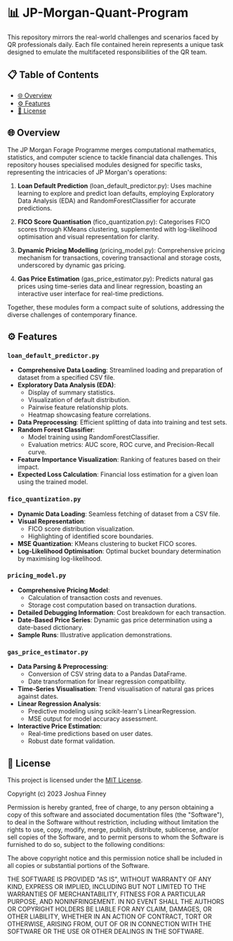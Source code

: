 # 📊 JP-Morgan-Quant-Program

This repository mirrors the real-world challenges and scenarios faced by QR professionals daily. Each file contained herein represents a unique task designed to emulate the multifaceted responsibilities of the QR team.

## 📋 Table of Contents

- [🌐 Overview](#overview)
- [⚙️ Features](#features) 
- [📝 License](#license)

## 🌐 Overview

The JP Morgan Forage Programme merges computational mathematics, statistics, and computer science to tackle financial data challenges. This repository houses specialised modules designed for specific tasks, representing the intricacies of JP Morgan's operations:

1. **Loan Default Prediction** (loan_default_predictor.py): Uses machine learning to explore and predict loan defaults, employing Exploratory Data Analysis (EDA) and RandomForestClassifier for accurate predictions.

2. **FICO Score Quantisation** (fico_quantization.py): Categorises FICO scores through KMeans clustering, supplemented with log-likelihood optimisation and visual representation for clarity.

3. **Dynamic Pricing Modelling** (pricing_model.py): Comprehensive pricing mechanism for transactions, covering transactional and storage costs, underscored by dynamic gas pricing.

4. **Gas Price Estimation** (gas_price_estimator.py): Predicts natural gas prices using time-series data and linear regression, boasting an interactive user interface for real-time predictions.

Together, these modules form a compact suite of solutions, addressing the diverse challenges of contemporary finance.

## ⚙️ Features

### `loan_default_predictor.py`
- **Comprehensive Data Loading**: Streamlined loading and preparation of dataset from a specified CSV file.
- **Exploratory Data Analysis (EDA)**:
  - Display of summary statistics.
  - Visualization of default distribution.
  - Pairwise feature relationship plots.
  - Heatmap showcasing feature correlations.
- **Data Preprocessing**: Efficient splitting of data into training and test sets.
- **Random Forest Classifier**:
  - Model training using RandomForestClassifier.
  - Evaluation metrics: AUC score, ROC curve, and Precision-Recall curve.
- **Feature Importance Visualization**: Ranking of features based on their impact.
- **Expected Loss Calculation**: Financial loss estimation for a given loan using the trained model.

### `fico_quantization.py`
- **Dynamic Data Loading**: Seamless fetching of dataset from a CSV file.
- **Visual Representation**:
  - FICO score distribution visualization.
  - Highlighting of identified score boundaries.
- **MSE Quantization**: KMeans clustering to bucket FICO scores.
- **Log-Likelihood Optimisation**: Optimal bucket boundary determination by maximising log-likelihood.

### `pricing_model.py`
- **Comprehensive Pricing Model**:
  - Calculation of transaction costs and revenues.
  - Storage cost computation based on transaction durations.
- **Detailed Debugging Information**: Cost breakdown for each transaction.
- **Date-Based Price Series**: Dynamic gas price determination using a date-based dictionary.
- **Sample Runs**: Illustrative application demonstrations.

### `gas_price_estimator.py`
- **Data Parsing & Preprocessing**:
  - Conversion of CSV string data to a Pandas DataFrame.
  - Date transformation for linear regression compatibility.
- **Time-Series Visualisation**: Trend visualisation of natural gas prices against dates.
- **Linear Regression Analysis**:
  - Predictive modeling using scikit-learn's LinearRegression.
  - MSE output for model accuracy assessment.
- **Interactive Price Estimation**:
  - Real-time predictions based on user dates.
  - Robust date format validation.

## 📝 License

This project is licensed under the [MIT License](https://choosealicense.com/licenses/mit/).

Copyright (c) 2023 Joshua Finney

Permission is hereby granted, free of charge, to any person obtaining a copy of this software and associated documentation files (the "Software"), to deal in the Software without restriction, including without limitation the rights to use, copy, modify, merge, publish, distribute, sublicense, and/or sell copies of the Software, and to permit persons to whom the Software is furnished to do so, subject to the following conditions:

The above copyright notice and this permission notice shall be included in all copies or substantial portions of the Software.

THE SOFTWARE IS PROVIDED "AS IS", WITHOUT WARRANTY OF ANY KIND, EXPRESS OR IMPLIED, INCLUDING BUT NOT LIMITED TO THE WARRANTIES OF MERCHANTABILITY, FITNESS FOR A PARTICULAR PURPOSE, AND NONINFRINGEMENT. IN NO EVENT SHALL THE AUTHORS OR COPYRIGHT HOLDERS BE LIABLE FOR ANY CLAIM, DAMAGES, OR OTHER LIABILITY, WHETHER IN AN ACTION OF CONTRACT, TORT OR OTHERWISE, ARISING FROM, OUT OF OR IN CONNECTION WITH THE SOFTWARE OR THE USE OR OTHER DEALINGS IN THE SOFTWARE.
